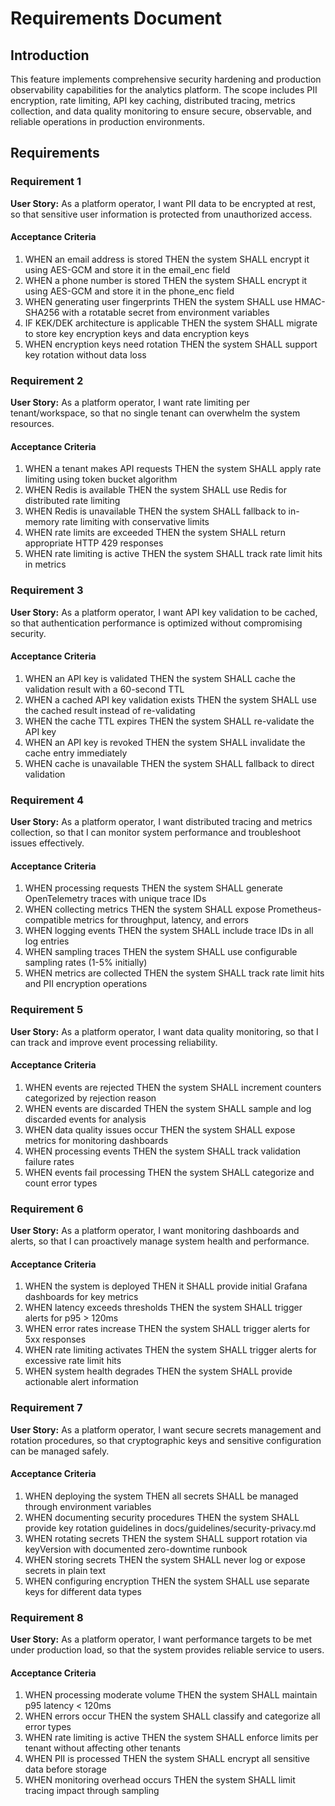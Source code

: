 # Requirements Document

## Introduction

This feature implements comprehensive security hardening and production observability capabilities for the analytics platform. The scope includes PII encryption, rate limiting, API key caching, distributed tracing, metrics collection, and data quality monitoring to ensure secure, observable, and reliable operations in production environments.

## Requirements

### Requirement 1

**User Story:** As a platform operator, I want PII data to be encrypted at rest, so that sensitive user information is protected from unauthorized access.

#### Acceptance Criteria

1. WHEN an email address is stored THEN the system SHALL encrypt it using AES-GCM and store it in the email_enc field
2. WHEN a phone number is stored THEN the system SHALL encrypt it using AES-GCM and store it in the phone_enc field
3. WHEN generating user fingerprints THEN the system SHALL use HMAC-SHA256 with a rotatable secret from environment variables
4. IF KEK/DEK architecture is applicable THEN the system SHALL migrate to store key encryption keys and data encryption keys
5. WHEN encryption keys need rotation THEN the system SHALL support key rotation without data loss

### Requirement 2

**User Story:** As a platform operator, I want rate limiting per tenant/workspace, so that no single tenant can overwhelm the system resources.

#### Acceptance Criteria

1. WHEN a tenant makes API requests THEN the system SHALL apply rate limiting using token bucket algorithm
2. WHEN Redis is available THEN the system SHALL use Redis for distributed rate limiting
3. WHEN Redis is unavailable THEN the system SHALL fallback to in-memory rate limiting with conservative limits
4. WHEN rate limits are exceeded THEN the system SHALL return appropriate HTTP 429 responses
5. WHEN rate limiting is active THEN the system SHALL track rate limit hits in metrics

### Requirement 3

**User Story:** As a platform operator, I want API key validation to be cached, so that authentication performance is optimized without compromising security.

#### Acceptance Criteria

1. WHEN an API key is validated THEN the system SHALL cache the validation result with a 60-second TTL
2. WHEN a cached API key validation exists THEN the system SHALL use the cached result instead of re-validating
3. WHEN the cache TTL expires THEN the system SHALL re-validate the API key
4. WHEN an API key is revoked THEN the system SHALL invalidate the cache entry immediately
5. WHEN cache is unavailable THEN the system SHALL fallback to direct validation

### Requirement 4

**User Story:** As a platform operator, I want distributed tracing and metrics collection, so that I can monitor system performance and troubleshoot issues effectively.

#### Acceptance Criteria

1. WHEN processing requests THEN the system SHALL generate OpenTelemetry traces with unique trace IDs
2. WHEN collecting metrics THEN the system SHALL expose Prometheus-compatible metrics for throughput, latency, and errors
3. WHEN logging events THEN the system SHALL include trace IDs in all log entries
4. WHEN sampling traces THEN the system SHALL use configurable sampling rates (1-5% initially)
5. WHEN metrics are collected THEN the system SHALL track rate limit hits and PII encryption operations

### Requirement 5

**User Story:** As a platform operator, I want data quality monitoring, so that I can track and improve event processing reliability.

#### Acceptance Criteria

1. WHEN events are rejected THEN the system SHALL increment counters categorized by rejection reason
2. WHEN events are discarded THEN the system SHALL sample and log discarded events for analysis
3. WHEN data quality issues occur THEN the system SHALL expose metrics for monitoring dashboards
4. WHEN processing events THEN the system SHALL track validation failure rates
5. WHEN events fail processing THEN the system SHALL categorize and count error types

### Requirement 6

**User Story:** As a platform operator, I want monitoring dashboards and alerts, so that I can proactively manage system health and performance.

#### Acceptance Criteria

1. WHEN the system is deployed THEN it SHALL provide initial Grafana dashboards for key metrics
2. WHEN latency exceeds thresholds THEN the system SHALL trigger alerts for p95 > 120ms
3. WHEN error rates increase THEN the system SHALL trigger alerts for 5xx responses
4. WHEN rate limiting activates THEN the system SHALL trigger alerts for excessive rate limit hits
5. WHEN system health degrades THEN the system SHALL provide actionable alert information

### Requirement 7

**User Story:** As a platform operator, I want secure secrets management and rotation procedures, so that cryptographic keys and sensitive configuration can be managed safely.

#### Acceptance Criteria

1. WHEN deploying the system THEN all secrets SHALL be managed through environment variables
2. WHEN documenting security procedures THEN the system SHALL provide key rotation guidelines in docs/guidelines/security-privacy.md
3. WHEN rotating secrets THEN the system SHALL support rotation via keyVersion with documented zero-downtime runbook
4. WHEN storing secrets THEN the system SHALL never log or expose secrets in plain text
5. WHEN configuring encryption THEN the system SHALL use separate keys for different data types

### Requirement 8

**User Story:** As a platform operator, I want performance targets to be met under production load, so that the system provides reliable service to users.

#### Acceptance Criteria

1. WHEN processing moderate volume THEN the system SHALL maintain p95 latency < 120ms
2. WHEN errors occur THEN the system SHALL classify and categorize all error types
3. WHEN rate limiting is active THEN the system SHALL enforce limits per tenant without affecting other tenants
4. WHEN PII is processed THEN the system SHALL encrypt all sensitive data before storage
5. WHEN monitoring overhead occurs THEN the system SHALL limit tracing impact through sampling

